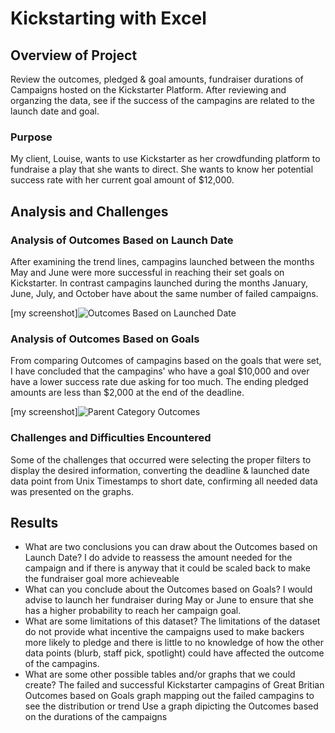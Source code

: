 # Kickstarting with Excel

## Overview of Project
Review the outcomes, pledged & goal amounts, fundraiser durations of Campaigns hosted on the Kickstarter Platform. 
After reviewing and organzing the data, see if the success of the campagins are related to the launch date and goal.

### Purpose
My client, Louise, wants to use Kickstarter as her crowdfunding platform to fundraise a play that she wants to direct.
She wants to know her potential success rate with her current goal amount of $12,000.

## Analysis and Challenges

### Analysis of Outcomes Based on Launch Date
After examining the trend lines, campagins launched between the months May and June were more successful in reaching their set goals on Kickstarter. 
In contrast campagins launched during the months January, June, July, and October have about the same number of failed campaigns. 

[my screenshot]![Outcomes Based on Launched Date](https://user-images.githubusercontent.com/106792451/174911328-02e9f9fd-c44e-4080-9a39-0ff73db83078.png)

### Analysis of Outcomes Based on Goals
From comparing Outcomes of campagins based on the goals that were set, I have concluded that the campagins' who have a goal $10,000 and over have a lower success rate due asking for too much.
The ending pledged amounts are less than $2,000 at the end of the deadline.

[my screenshot]![Parent Category Outcomes](https://user-images.githubusercontent.com/106792451/174911375-f1167fb7-ff04-49ed-bd09-5d0d4d2c3478.png)

### Challenges and Difficulties Encountered
Some of the challenges that occurred were selecting the proper filters to display the desired information, converting the deadline & launched date data point from Unix Timestamps to short date, 
confirming all needed data was presented on the graphs.

## Results

- What are two conclusions you can draw about the Outcomes based on Launch Date?
I do advide to reassess the amount needed for the campaign and if there is anyway that it could be scaled back to make the fundraiser goal more achieveable
- What can you conclude about the Outcomes based on Goals?
I would advise to launch her fundraiser during May or June to ensure that she has a higher probability to reach her campaign goal.
- What are some limitations of this dataset?
The limitations of the dataset do not provide what incentive the campaigns used to make backers more likely to pledge and there is little to no knowledge of how the other data points (blurb, staff pick, spotlight) could have affected the outcome of the campagins.
- What are some other possible tables and/or graphs that we could create?
The failed and successful Kickstarter campagins of Great Britian
Outcomes based on Goals graph mapping out the failed campagins to see the distribution or trend
Use a graph dipicting the Outcomes based on the durations of the campaigns

